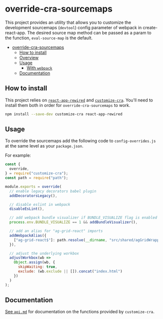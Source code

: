 # override-cra-sourcemaps

This project provides an utility that allows you to customize the development sourcemaps (`devtool`) config parameter of webpack in create-react-app.
The desired source map method can be passed as a param to the function, `eval-source-map` is the default.

- [override-cra-sourcemaps](#override-cra-sourcemaps)
  - [How to install](#how-to-install)
  - [Overview](#overview)
  - [Usage](#usage)
    - [With `webpack`](#with-webpack)
  - [Documentation](#documentation)

## How to install

This project relies on [`react-app-rewired`](https://github.com/timarney/react-app-rewired/) and [`customize-cra`](https://github.com/arackaf/customize-cra). You'll need to install them both in order for `override-cra-sourcemaps` to work.

```bash
npm install --save-dev customize-cra react-app-rewired
```

## Usage

To override the sourcemaps add the following code to `config-overrides.js` at the same level as your `package.json`.

For example:

```js
const {
  override,
} = require("customize-cra");
const path = require("path");

module.exports = override(
  // enable legacy decorators babel plugin
  addDecoratorsLegacy(),

  // disable eslint in webpack
  disableEsLint(),

  // add webpack bundle visualizer if BUNDLE_VISUALIZE flag is enabled
  process.env.BUNDLE_VISUALIZE == 1 && addBundleVisualizer(),

  // add an alias for "ag-grid-react" imports
  addWebpackAlias({
    ["ag-grid-react$"]: path.resolve(__dirname, "src/shared/agGridWrapper.js")
  }),

  // adjust the underlying workbox
  adjustWorkbox(wb =>
    Object.assign(wb, {
      skipWaiting: true,
      exclude: (wb.exclude || []).concat("index.html")
    })
  )
);
```

## Documentation

[See `api.md`](api.md) for documentation on the functions provided by `customize-cra`.